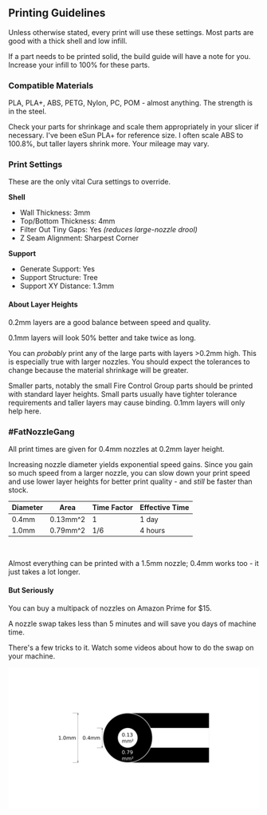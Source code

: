 <!-- NEW PAGE -->
## Printing Guidelines
Unless otherwise stated, every print will use these settings.
Most parts are good with a thick shell and low infill.

If a part needs to be printed solid, the build guide will have a note for you.
Increase your infill to 100% for these parts.

### Compatible Materials
PLA, PLA+, ABS, PETG, Nylon, PC, POM - almost anything. 
The strength is in the steel.

Check your parts for shrinkage and scale them appropriately in your slicer if
necessary. I've been eSun PLA+ for reference size.
I often scale ABS to 100.8%, but taller layers shrink more.
Your mileage may vary.

### Print Settings
These are the only vital Cura settings to override.

**Shell**
* Wall Thickness: 3mm
* Top/Bottom Thickness: 4mm
* Filter Out Tiny Gaps: Yes *(reduces large-nozzle drool)*
* Z Seam Alignment: Sharpest Corner

**Support**
* Generate Support: Yes
* Support Structure: Tree
* Support XY Distance: 1.3mm

#### About Layer Heights
0.2mm layers are a good balance between speed and quality.

0.1mm layers will look 50% better and take twice as long.

You can *probably* print any of the large parts with layers >0.2mm high.
This is especially true with larger nozzles.
You should expect the tolerances to change because the material shrinkage will
be greater.

Smaller parts, notably the small Fire Control Group parts should be printed with
standard layer heights. Small parts usually have tighter tolerance requirements
and taller layers may cause binding. 0.1mm layers will only help here.

### \#FatNozzleGang
All print times are given for 0.4mm nozzles at 0.2mm layer height.

Increasing nozzle diameter yields exponential speed gains. Since you gain so
much speed from a larger nozzle, you can slow down your print speed and use
lower layer heights for better print quality - and *still* be faster than stock.

| Diameter | Area     | Time Factor | Effective Time |
|----------|----------|-------------|----------------|
| 0.4mm    | 0.13mm^2 | 1           | 1 day          |
| 1.0mm    | 0.79mm^2 | 1/6         | 4 hours        |
<br/>

Almost everything can be printed with a 1.5mm nozzle;
0.4mm works too - it just takes a lot longer.

#### But Seriously
You can buy a multipack of nozzles on Amazon Prime for $15.

A nozzle swap takes less than 5 minutes and will save you days of machine time.

There's a few tricks to it.
Watch some videos about how to do the swap on your machine.


![Fat Nozzle Dimensions](.manual/FatNozzleGang.png)